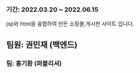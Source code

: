 
### 기간: 2022.03.20 ~ 2022.06.15
jsp와 html을 융합하여 만든 쇼핑몰,게시판 사이트 입니다.
## 팀원: 권민재 (백엔드)
### 팀: 홍기환 (퍼블리셔)


